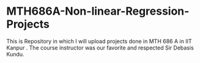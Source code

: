 # MTH686A-Non-linear-Regression-Projects
This is Repository in which I will upload projects done in MTH 686 A in IIT Kanpur . The course instructor was our favorite and respected Sir Debasis Kundu.

